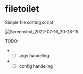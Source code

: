 # filetoilet
Simple file sorting script

![Screenshot_2022-07-16_20-28-15](https://user-images.githubusercontent.com/83335375/179361557-514b7524-4c5f-4f6e-a26f-93eeee9012c5.png)

TODO:
* - [ ] argv handeling
* - [ ] config handeling
